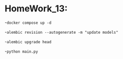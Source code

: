 # HomeWork_13:

-`docker compose up -d`

-`alembic revision --autogenerate -m "update models"`

-`alembic upgrade head`

-`python main.py`